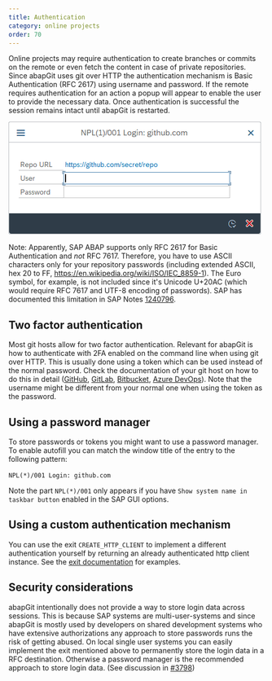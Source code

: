 ```yaml
---
title: Authentication
category: online projects
order: 70
---
```


Online projects may require authentication to create branches or commits on the remote or even fetch the content in case of private repositories. Since abapGit uses git over HTTP the authentication mechanism is Basic Authentication (RFC 2617) using username and password. If the remote requires authentication for an action a popup will appear to enable the user to provide the necessary data. Once authentication is successful the session remains intact until abapGit is restarted.

![Authentication dialog](img/auth_dialog.png)

Note: Apparently, SAP ABAP supports only RFC 2617 for Basic Authentication and *not* RFC 7617. Therefore, you have to use ASCII characters only for your repository passwords (including extended ASCII, hex 20 to FF, https://en.wikipedia.org/wiki/ISO/IEC_8859-1). The Euro symbol, for example, is not included since it's Unicode U+20AC (which would require RFC 7617 and UTF-8 encoding of passwords). SAP has documented this limitation in SAP Notes [1240796](https://launchpad.support.sap.com/#/notes/1240796).

## Two factor authentication

Most git hosts allow for two factor authentication. Relevant for abapGit is how to authenticate with 2FA enabled on the command line when using git over HTTP. This is usually done using a token which can be used instead of the normal password. Check the documentation of your git host on how to do this in detail ([GitHub](https://docs.github.com/en/github/authenticating-to-github/accessing-github-using-two-factor-authentication#using-two-factor-authentication-with-the-command-line), [GitLab](https://docs.gitlab.com/ee/user/profile/personal_access_tokens.html), [Bitbucket](https://support.atlassian.com/bitbucket-cloud/docs/app-passwords/), [Azure DevOps](https://docs.microsoft.com/en-us/azure/devops/organizations/accounts/use-personal-access-tokens-to-authenticate)). Note that the username might be different from your normal one when using the token as the password.

## Using a password manager

To store passwords or tokens you might want to use a password manager. To enable autofill you can match the window title of the entry to the following pattern:

`NPL(*)/001 Login: github.com`

Note the part `NPL(*)/001` only appears if you have `Show system name in taskbar button` enabled in the SAP GUI options.

## Using a custom authentication mechanism

You can use the exit `CREATE_HTTP_CLIENT` to implement a different authentication yourself by returning an already authenticated http client instance. See the [exit documentation](ref-exits.html#create_http_client) for examples.

## Security considerations

abapGit intentionally does not provide a way to store login data across sessions. This is because SAP systems are multi-user-systems and since abapGit is mostly used by developers on shared development systems who have extensive authorizations any approach to store passwords runs the risk of getting abused. On local single user systems you can easily implement the exit mentioned above to permanently store the login data in a RFC destination. Otherwise a password manager is the recommended approach to store login data. (See discussion in [#3798](https://github.com/abapGit/abapGit/issues/3798))
